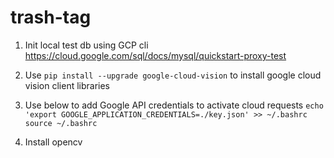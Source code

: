 # trash-tag

1. Init local test db using GCP cli
  https://cloud.google.com/sql/docs/mysql/quickstart-proxy-test
  
2. Use ```pip install --upgrade google-cloud-vision``` to install google cloud vision client libraries

3. Use below to add Google API credentials to activate cloud requests
  ```echo 'export GOOGLE_APPLICATION_CREDENTIALS=./key.json' >> ~/.bashrc ```
   ```source ~/.bashrc```

4. Install opencv
